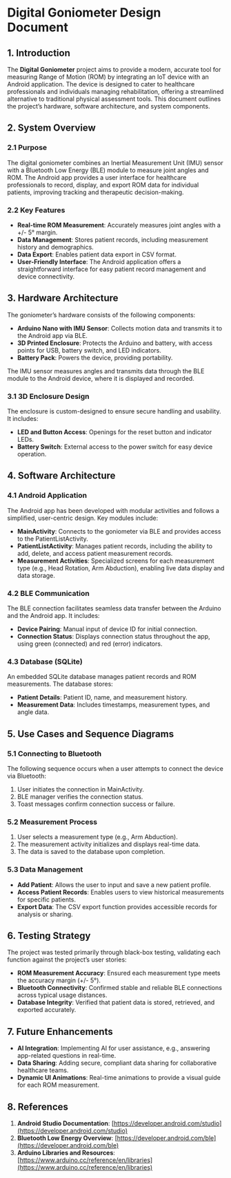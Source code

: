 # Digital Goniometer Design Document

## 1. Introduction

The **Digital Goniometer** project aims to provide a modern, accurate tool for measuring Range of Motion (ROM) by integrating an IoT device with an Android application. The device is designed to cater to healthcare professionals and individuals managing rehabilitation, offering a streamlined alternative to traditional physical assessment tools. This document outlines the project’s hardware, software architecture, and system components.

## 2. System Overview

### 2.1 Purpose
The digital goniometer combines an Inertial Measurement Unit (IMU) sensor with a Bluetooth Low Energy (BLE) module to measure joint angles and ROM. The Android app provides a user interface for healthcare professionals to record, display, and export ROM data for individual patients, improving tracking and therapeutic decision-making.

### 2.2 Key Features
- **Real-time ROM Measurement**: Accurately measures joint angles with a +/- 5° margin.
- **Data Management**: Stores patient records, including measurement history and demographics.
- **Data Export**: Enables patient data export in CSV format.
- **User-Friendly Interface**: The Android application offers a straightforward interface for easy patient record management and device connectivity.

## 3. Hardware Architecture

The goniometer’s hardware consists of the following components:
- **Arduino Nano with IMU Sensor**: Collects motion data and transmits it to the Android app via BLE.
- **3D Printed Enclosure**: Protects the Arduino and battery, with access points for USB, battery switch, and LED indicators.
- **Battery Pack**: Powers the device, providing portability.

The IMU sensor measures angles and transmits data through the BLE module to the Android device, where it is displayed and recorded.

### 3.1 3D Enclosure Design
The enclosure is custom-designed to ensure secure handling and usability. It includes:
- **LED and Button Access**: Openings for the reset button and indicator LEDs.
- **Battery Switch**: External access to the power switch for easy device operation.

## 4. Software Architecture

### 4.1 Android Application
The Android app has been developed with modular activities and follows a simplified, user-centric design. Key modules include:
- **MainActivity**: Connects to the goniometer via BLE and provides access to the PatientListActivity.
- **PatientListActivity**: Manages patient records, including the ability to add, delete, and access patient measurement records.
- **Measurement Activities**: Specialized screens for each measurement type (e.g., Head Rotation, Arm Abduction), enabling live data display and data storage.

### 4.2 BLE Communication
The BLE connection facilitates seamless data transfer between the Arduino and the Android app. It includes:
- **Device Pairing**: Manual input of device ID for initial connection.
- **Connection Status**: Displays connection status throughout the app, using green (connected) and red (error) indicators.

### 4.3 Database (SQLite)
An embedded SQLite database manages patient records and ROM measurements. The database stores:
- **Patient Details**: Patient ID, name, and measurement history.
- **Measurement Data**: Includes timestamps, measurement types, and angle data.

## 5. Use Cases and Sequence Diagrams

### 5.1 Connecting to Bluetooth
The following sequence occurs when a user attempts to connect the device via Bluetooth:
1. User initiates the connection in MainActivity.
2. BLE manager verifies the connection status.
3. Toast messages confirm connection success or failure.

### 5.2 Measurement Process
1. User selects a measurement type (e.g., Arm Abduction).
2. The measurement activity initializes and displays real-time data.
3. The data is saved to the database upon completion.

### 5.3 Data Management
- **Add Patient**: Allows the user to input and save a new patient profile.
- **Access Patient Records**: Enables users to view historical measurements for specific patients.
- **Export Data**: The CSV export function provides accessible records for analysis or sharing.

## 6. Testing Strategy

The project was tested primarily through black-box testing, validating each function against the project’s user stories:
- **ROM Measurement Accuracy**: Ensured each measurement type meets the accuracy margin (+/- 5°).
- **Bluetooth Connectivity**: Confirmed stable and reliable BLE connections across typical usage distances.
- **Database Integrity**: Verified that patient data is stored, retrieved, and exported accurately.

## 7. Future Enhancements

- **AI Integration**: Implementing AI for user assistance, e.g., answering app-related questions in real-time.
- **Data Sharing**: Adding secure, compliant data sharing for collaborative healthcare teams.
- **Dynamic UI Animations**: Real-time animations to provide a visual guide for each ROM measurement.

## 8. References

1. **Android Studio Documentation**: [https://developer.android.com/studio](https://developer.android.com/studio)
2. **Bluetooth Low Energy Overview**: [https://developer.android.com/ble](https://developer.android.com/ble)
3. **Arduino Libraries and Resources**: [https://www.arduino.cc/reference/en/libraries](https://www.arduino.cc/reference/en/libraries)
